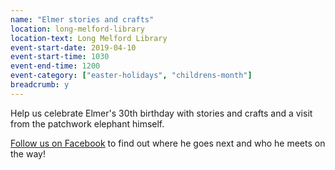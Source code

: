 ```yaml
---
name: "Elmer stories and crafts"
location: long-melford-library
location-text: Long Melford Library
event-start-date: 2019-04-10
event-start-time: 1030
event-end-time: 1200
event-category: ["easter-holidays", "childrens-month"]
breadcrumb: y
---
```


Help us celebrate Elmer's 30th birthday with stories and crafts and a visit from the patchwork elephant himself.

[Follow us on Facebook](https://www.facebook.com/longmelfordlibrary/) to find out where he goes next and who he meets on the way!
